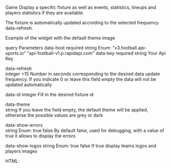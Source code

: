 Game
Display a specific fixture as well as events, statistics, lineups and players statistics if they are available.

The fixture is automatically updated according to the selected frequency data-refresh.

Example of the widget with the default theme image

query Parameters
data-host
required
string
Enum: "v3.football.api-sports.io" "api-football-v1.p.rapidapi.com"
data-key
required
string
Your Api Key

data-refresh	
integer >15
Number in seconds corresponding to the desired data update frequency. If you indicate 0 or leave this field empty the data will not be updated automatically

data-id	
integer
Fill in the desired fixture id

data-theme	
string
If you leave the field empty, the default theme will be applied, otherwise the possible values are grey or dark

data-show-errors	
string
Enum: true false
By default false, used for debugging, with a value of true it allows to display the errors

data-show-logos	
string
Enum: true false
If true display teams logos and players images


HTML:
<div id="wg-api-football-game"
    data-host="v3.football.api-sports.io"
    data-key="Your-Api-Key-Here"
    data-id="718243"
    data-theme=""
    data-refresh="15"
    data-show-errors="false"
    data-show-logos="true">
</div>
<script
    type="module"
    src="https://widgets.api-sports.io/2.0.3/widgets.js">
</script>
